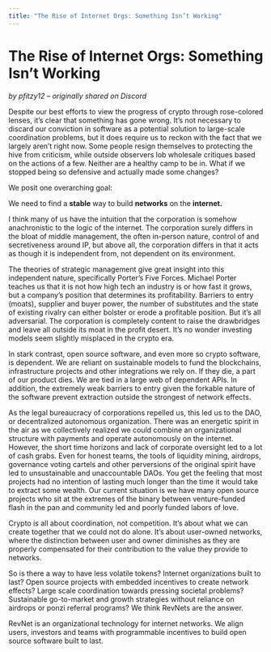 ```yaml
---
title: "The Rise of Internet Orgs: Something Isn’t Working"
---
```


# The Rise of Internet Orgs: Something Isn’t Working

_by pfitzy12 – originally shared on Discord_

Despite our best efforts to view the progress of crypto through rose-colored
lenses, it’s clear that something has gone wrong. It’s not necessary to discard
our conviction in software as a potential solution to large-scale coordination
problems, but it does require us to reckon with the fact that we largely aren’t
right now. Some people resign themselves to protecting the hive from criticism,
while outside observers lob wholesale critiques based on the actions of a few.
Neither are a healthy camp to be in. What if we stopped being so defensive and
actually made some changes?

We posit one overarching goal:

We need to find a **stable** way to build **networks** on the **internet.**

I think many of us have the intuition that the corporation is somehow
anachronistic to the logic of the internet. The corporation surely differs in
the bloat of middle management, the often in-person nature, control of and
secretiveness around IP, but above all, the corporation differs in that it acts
as though it is independent from, not dependent on its environment.

The theories of strategic management give great insight into this independent
nature, specifically Porter’s Five Forces. Michael Porter teaches us that it is
not how high tech an industry is or how fast it grows, but a company’s position
that determines its profitability. Barriers to entry (moats), supplier and buyer
power, the number of substitutes and the state of existing rivalry can either
bolster or erode a profitable position. But it’s all adversarial. The
corporation is completely content to raise the drawbridges and leave all outside
its moat in the profit desert. It’s no wonder investing models seem slightly
misplaced in the crypto era.

In stark contrast, open source software, and even more so crypto software, is
dependent. We are reliant on sustainable models to fund the blockchains,
infrastructure projects and other integrations we rely on. If they die, a part
of our product dies. We are tied in a large web of dependent APIs. In addition,
the extremely weak barriers to entry given the forkable nature of the software
prevent extraction outside the strongest of network effects.

As the legal bureaucracy of corporations repelled us, this led us to the DAO, or
decentralized autonomous organization. There was an energetic spirit in the air
as we collectively realized we could combine an organizational structure with
payments and operate autonomously on the internet. However, the short time
horizons and lack of corporate oversight led to a lot of cash grabs. Even for
honest teams, the tools of liquidity mining, airdrops, governance voting cartels
and other perversions of the original spirit have led to unsustainable and
unaccountable DAOs. You get the feeling that most projects had no intention of
lasting much longer than the time it would take to extract some wealth. Our
current situation is we have many open source projects who sit at the extremes
of the binary between venture-funded flash in the pan and community led and
poorly funded labors of love.

Crypto is all about coordination, not competition. It’s about what we can create
together that we could not do alone. It’s about user-owned networks, where the
distinction between user and owner diminishes as they are properly compensated
for their contribution to the value they provide to networks.

So is there a way to have less volatile tokens? Internet organizations built to
last? Open source projects with embedded incentives to create network effects?
Large scale coordination towards pressing societal problems? Sustainable
go-to-market and growth strategies without reliance on airdrops or ponzi
referral programs? We think RevNets are the answer.

RevNet is an organizational technology for internet networks. We align users,
investors and teams with programmable incentives to build open source software
built to last.
